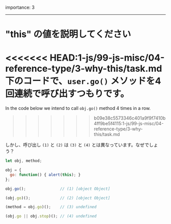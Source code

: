 importance: 3

---

# "this" の値を説明してください

<<<<<<< HEAD:1-js/99-js-misc/04-reference-type/3-why-this/task.md
下のコードで、`user.go()` メソッドを4回連続で呼び出すつもりです。
=======
In the code below we intend to call `obj.go()` method 4 times in a row.
>>>>>>> b09e38c5573346c401a9f9f7410b4ff9be5f4115:1-js/99-js-misc/04-reference-type/3-why-this/task.md

しかし、呼び出し `(1)` と `(2)` は `(3)` と `(4)` とは異なっています。なぜでしょう？

```js run no-beautify
let obj, method;

obj = {
  go: function() { alert(this); }
};

obj.go();               // (1) [object Object]

(obj.go)();             // (2) [object Object]

(method = obj.go)();    // (3) undefined

(obj.go || obj.stop)(); // (4) undefined
```
